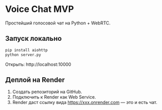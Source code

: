 # Voice Chat MVP

Простейший голосовой чат на Python + WebRTC.

## Запуск локально
```bash
pip install aiohttp
python server.py
```
Открыть: http://localhost:10000

## Деплой на Render
1. Создать репозиторий на GitHub.
2. Подключить к Render как Web Service.
3. Render даст ссылку вида https://xxx.onrender.com — это и есть чат.
